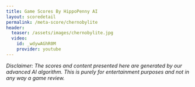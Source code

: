 ```yaml
---
title: Game Scores By HippoPenny AI
layout: scoredetail
permalink: /meta-score/chernobylite
header:
  teaser: /assets/images/chernobylite.jpg
  video:
    id: _wdywAGhR0M
    provider: youtube
---
```

*Disclaimer: The scores and content presented here are generated by our advanced AI algorithm. This is purely for entertainment purposes and not in any way a game review.*
